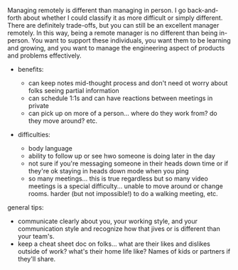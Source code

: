 

Managing remotely is different than managing in person. I go back-and-forth about whether I could classify it as more difficult or simply different. There are definitely trade-offs, but you can still be an excellent manager remotely. In this way, being a remote manager is no different than being in-person. You want to support these individuals, you want them to be learning and growing, and you want to manage the engineering aspect of products and problems effectively.

- benefits:
  - can keep notes mid-thought process and don't need ot worry about folks seeing partial information
  - can schedule 1:1s and can have reactions between meetings in private
  - can pick up on more of a person... where do they work from? do they move around? etc.

- difficulties:
  - body language
  - ability to follow up or see hwo someone is doing later in the day
  - not sure if you're messaging someone in their heads down time or if they're ok staying in heads down mode when you ping
  - so many meetings... this is true regardless but so many video meetings is a special difficulty... unable to move around or change rooms. harder (but not impossible!) to do a walking meeting, etc.

general tips:
- communicate clearly about you, your working style, and your communication style and recognize how that jives or is different than your team's.
- keep a cheat sheet doc on folks... what are their likes and dislikes outside of work? what's their home life like? Names of kids or partners if they'll share.


